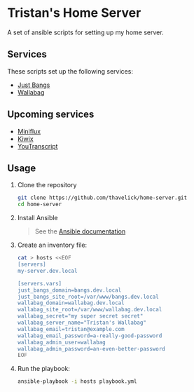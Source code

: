 # Tristan's Home Server

A set of ansible scripts for setting up my home server.

## Services
These scripts set up the following services:
* [Just Bangs](https://github.com/thavelick/just-bangs)
* [Wallabag](https://wallabag.org)

## Upcoming services
* [Miniflux](https://miniflux.net)
* [Kiwix](https://kiwix.org)
* [YouTranscript](https://github.com/thavelick/youtranscript)

## Usage

1. Clone the repository
    ```bash
    git clone https://github.com/thavelick/home-server.git
    cd home-server
    ```
2. Install Ansible
    > See the [Ansible documentation](https://docs.ansible.com/ansible/latest/intro_installation.html)
3. Create an inventory file:
    ```bash
    cat > hosts <<EOF
    [servers]
    my-server.dev.local

    [servers.vars]
    just_bangs_domain=bangs.dev.local
    just_bangs_site_root=/var/www/bangs.dev.local
    wallabag_domain=wallabag.dev.local
    wallabag_site_root=/var/www/wallabag.dev.local
    wallabag_secret="my super secret secret"
    wallabag_server_name="Tristan's Wallabag"
    wallabag_email=tristan@example.com
    wallabag_email_password=a-really-good-password
    wallabag_admin_user=wallabag
    wallabag_admin_password=an-even-better-password
    EOF
    ```
4. Run the playbook:
    ```bash
    ansible-playbook -i hosts playbook.yml
    ```
